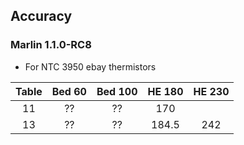 ## Accuracy

### Marlin 1.1.0-RC8
* For NTC 3950 ebay thermistors

| Table | Bed 60 | Bed 100 | HE 180 | HE 230 |
| :---: | :---: | :---: |:---: | :---: |
| 11 | ?? | ?? | 170 |  |
| 13 | ?? | ?? | 184.5 |242 |

<!--stackedit_data:
eyJoaXN0b3J5IjpbLTI1NzYyNDAxMV19
-->